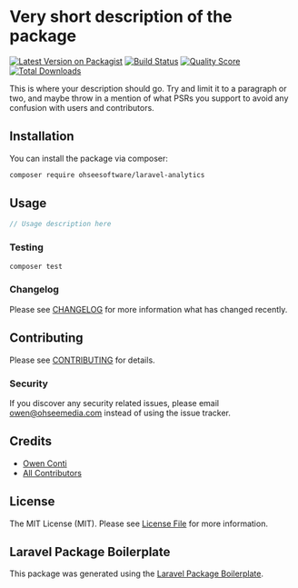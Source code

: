# Very short description of the package

[![Latest Version on Packagist](https://img.shields.io/packagist/v/ohseesoftware/laravel-analytics.svg?style=flat-square)](https://packagist.org/packages/ohseesoftware/laravel-analytics)
[![Build Status](https://img.shields.io/travis/ohseesoftware/laravel-analytics/master.svg?style=flat-square)](https://travis-ci.org/ohseesoftware/laravel-analytics)
[![Quality Score](https://img.shields.io/scrutinizer/g/ohseesoftware/laravel-analytics.svg?style=flat-square)](https://scrutinizer-ci.com/g/ohseesoftware/laravel-analytics)
[![Total Downloads](https://img.shields.io/packagist/dt/ohseesoftware/laravel-analytics.svg?style=flat-square)](https://packagist.org/packages/ohseesoftware/laravel-analytics)

This is where your description should go. Try and limit it to a paragraph or two, and maybe throw in a mention of what PSRs you support to avoid any confusion with users and contributors.

## Installation

You can install the package via composer:

```bash
composer require ohseesoftware/laravel-analytics
```

## Usage

``` php
// Usage description here
```

### Testing

``` bash
composer test
```

### Changelog

Please see [CHANGELOG](CHANGELOG.md) for more information what has changed recently.

## Contributing

Please see [CONTRIBUTING](CONTRIBUTING.md) for details.

### Security

If you discover any security related issues, please email owen@ohseemedia.com instead of using the issue tracker.

## Credits

- [Owen Conti](https://github.com/ohseesoftware)
- [All Contributors](../../contributors)

## License

The MIT License (MIT). Please see [License File](LICENSE.md) for more information.

## Laravel Package Boilerplate

This package was generated using the [Laravel Package Boilerplate](https://laravelpackageboilerplate.com).
